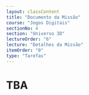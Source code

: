 ```yaml
---
layout: classContent
title: "Documento da Missão"
course: "Jogos Digitais"
sectionNo: 4
section: "Universo 3D"
lectureOrder: "6"
lecture: "Detalhes da Missão"
itemOrder: "0"
type: "Tarefas"
---
```


# TBA
